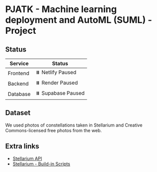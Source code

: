 # PJATK - Machine learning deployment and AutoML (SUML) - Project

## Status

| Service  | Status                                                                                                                                                                     |
| -------- | -------------------------------------------------------------------------------------------------------------------------------------------------------------------------- |
| Frontend | ⏸️ Netlify Paused |
| Backend  | ⏸️ Render Paused |
| Database | ⏸️ Supabase Paused |

## Dataset

We used photos of constellations taken in Stellarium and Creative Commons-licensed free photos from the web.

## Extra links

- [Stellarium API](https://stellarium.org/doc/23.0/scripting.html)
- [Stellarium - Build-in Scripts](https://github.com/Stellarium/stellarium/tree/3db7943d1015aab2774f858b85b95a14c1e52f48/scripts)
